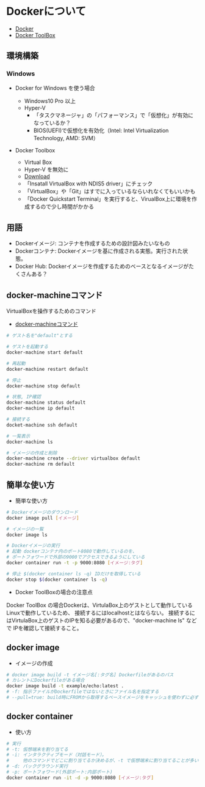 # Dockerについて

- [Docker](https://www.docker.com/)
- [Docker ToolBox](https://docs.docker.com/toolbox/overview/)

## 環境構築

### Windows

- Docker for Windows を使う場合
  - Windows10 Pro 以上
  - Hyper-V
    - 「タスクマネージャ」の「パフォーマンス」で「仮想化」が有効になっているか？
    - BIOS(UEFI)で仮想化を有効化（Intel: Intel Virtualization Technology, AMD: SVM）

- Docker Toolbox
  - Virtual Box
  - Hyper-V を無効に
  - [Download](https://download.docker.com/win/stable/DockerToolbox.exe)
  - 「Insatall VirtualBox with NDIS5 driver」にチェック
  - 「VirtualBox」や「Git」はすでに入っているならいれなくてもいいかも
  - 「Docker Quickstart Terminal」を実行すると、VirualBox上に環境を作成するので少し時間がかかる

## 用語

- Dockerイメージ: コンテナを作成するための設計図みたいなもの
- Dockerコンテナ: Dockerイメージを基に作成される実態。実行された状態。
- Docker Hub: Dockerイメージを作成するためのベースとなるイメージがたくさんある？

## docker-machineコマンド

VirtualBoxを操作するためのコマンド

- [docker-machineコマンド](https://qiita.com/maemori/items/e7318b088b9e4bf22310)

```sh
# ゲスト名を"default"とする

# ゲストを起動する
docker-machine start default

# 再起動
docker-machine restart default

# 停止
docker-machine stop default

# 状態, IP確認
docker-machine status default
docker-machine ip default

# 接続する
docket-machine ssh default

# 一覧表示
docker-machine ls

# イメージの作成と削除
docker-machine create --driver virtualbox default
docker-machine rm default
```


## 簡単な使い方

- 簡単な使い方

```bash
# Dockerイメージのダウンロード
docker image pull [イメージ]

# イメージの一覧
docker image ls

# Dockerイメージの実行
# 起動 dockerコンテナ内のポート8080で動作しているのを、
# ポートフォワードで外部の9000でアクセスできるようにしている
docker container run -t -p 9000:8080 [イメージ:タグ]

# 停止 $(docker container ls -q) IDだけを取得している
docker stop $(docker container ls -q)
```

- Docker ToolBoxの場合の注意点

Docker ToolBox の場合Dockerは、VirtulaBox上のゲストとして動作しているLinuxで動作しているため、
接続するにはlocalhostとはならない。
接続するにはVirtulaBox上のゲストのIPを知る必要があるので、"docker-machine ls" などで
IPを確認して接続すること。


## docker image

- イメージの作成

```bash
# docker image build -t イメージ名[:タグ名] Dockerfileがあるのパス
# カレントにDockerfileがある場合
docker image build -t example/echo:latest .
# -f: 指示ファイルがDockerfileではないときにファイル名を指定する
# --pull=true: build時にFROMから取得するベースイメージをキャッシュを使わずに必ずダウンロードする
```


## docker container

- 使い方

```bash
# 実行
# -t: 仮想端末を割り当てる
# -i: インタラクティブモード（対話モード）。
#     他のコマンドでどこに割り当てるか決めるが、-t で仮想端末に割り当てることが多い
# -d: バックグラウンド実行
# -p: ポートフォワード(外部ポート:内部ポート)
docker container run -it -d -p 9000:8080 [イメージ:タグ]


```




